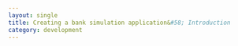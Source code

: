 ```yaml
---
layout: single
title: Creating a bank simulation application&#58; Introduction
category: development
---
```




